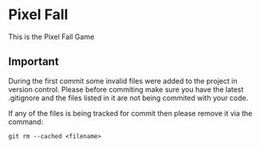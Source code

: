 # Pixel Fall
This is the Pixel Fall Game


## Important

During the first commit some invalid files were added to the project in version control.
Please before commiting make sure you have the latest .gitignore and the files listed in it are not being commited with your code.

If any of the files is being tracked for commit then please remove it via the command:

`git rm --cached <filename>`
